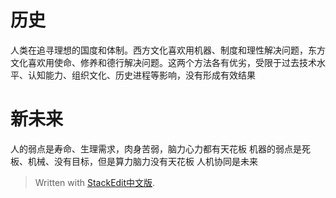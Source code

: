 # 历史
人类在追寻理想的国度和体制。西方文化喜欢用机器、制度和理性解决问题，东方文化喜欢用使命、修养和德行解决问题。这两个方法各有优劣，受限于过去技术水平、认知能力、组织文化、历史进程等影响，没有形成有效结果

# 新未来
人的弱点是寿命、生理需求，肉身苦弱，脑力心力都有天花板
机器的弱点是死板、机械、没有目标，但是算力脑力没有天花板
人机协同是未来


> Written with [StackEdit中文版](https://stackedit.cn/).
<!--stackedit_data:
eyJoaXN0b3J5IjpbLTU3NDY4NTI1NywtMTM2MDc5NTUzNl19
-->